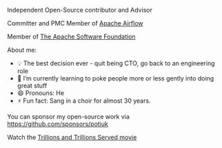 Independent Open-Source contributor and Advisor

Committer and PMC Member of [Apache Airflow](https://airflow.apache.org/)

Member of [The Apache Software Foundation](https://www.apache.org/)

About me:

- 💡 The best decision ever - quit being CTO, go back to an engineering role
- 🌱 I’m currently learning to poke people more or less gently into doing great stuff
- 😄 Pronouns: He
- ⚡ Fun fact: Sang in a choir for almost 30 years.

You can sponsor my open-source work via https://github.com/sponsors/potiuk

Watch the [Trillions and Trillions Served movie](https://www.youtube.com/watch?v=JUt2nb0mgwg&feature=youtu.be)
